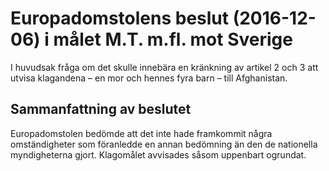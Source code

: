 # Europadomstolens beslut (2016-12-06) i målet M.T. m.fl. mot Sverige

I huvudsak fråga om det skulle innebära en kränkning av artikel 2 och 3 att utvisa klagandena – en mor och hennes fyra barn – till Afghanistan.


## Sammanfattning av beslutet

Europadomstolen bedömde att det inte hade framkommit några omständigheter som föranledde en annan bedömning än den de nationella myndigheterna gjort. Klagomålet avvisades såsom uppenbart ogrundat.
